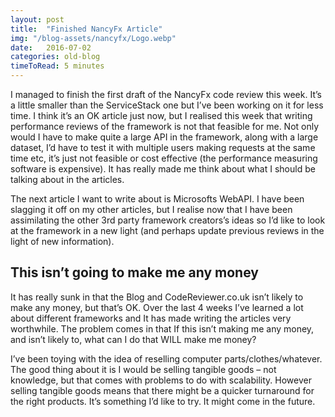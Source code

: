 ```yaml
---
layout: post
title:  "Finished NancyFx Article"
img: "/blog-assets/nancyfx/Logo.webp"
date:   2016-07-02
categories: old-blog
timeToRead: 5 minutes
---
```

I managed to finish the first draft of the NancyFx code review this week.  It’s a little smaller than the ServiceStack one but I’ve been working on it for less time.  I think it’s an OK article just now, but I realised this week that writing performance reviews of the framework is not that feasible for me.  Not only would I have to make quite a large API in the framework, along with a large dataset, I’d have to test it with multiple users making requests at the same time etc, it’s just not feasible or cost effective (the performance measuring software is expensive).  It has really made me think about what I should be talking about in the articles.

The next article I want to write about is Microsofts WebAPI.  I have been slagging it off on my other articles, but I realise now that I have been assimilating the other 3rd party framework creators’s ideas so I’d like to look at the framework in a new light (and perhaps update previous reviews in the light of new information).

## This isn’t going to make me any money
It has really sunk in that the Blog and CodeReviewer.co.uk isn’t likely to make any money, but that’s OK.  Over the last 4 weeks I’ve learned a lot about different frameworks and It has made writing the articles very worthwhile.  The problem comes in that If this isn’t making me any money, and isn’t likely to, what can I do that WILL make me money?

I’ve been toying with the idea of reselling computer parts/clothes/whatever.  The good thing about it is I would be selling tangible goods – not knowledge, but that comes with problems to do with scalability.  However selling tangible goods means that there might be a quicker turnaround for the right products.  It’s something I’d like to try.  It might come in the future.


